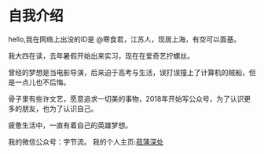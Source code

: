 # 自我介绍

hello,我在网络上出没的ID是 @寒食君，江苏人，现居上海，有空可以面基。

我大四在读，去年暑假开始出来实习，现在在爱奇艺拧螺丝。

曾经的梦想是当电影导演，后来迫于高考与生活，误打误撞上了计算机的贼船，但是一点儿也不后悔。

骨子里有些许文艺，愿意追求一切美的事物，2018年开始写公众号，为了认识更多的朋友，也为了认识自己。

疲惫生活中，一直有着自己的英雄梦想。

我的微信公众号：字节流。 我的个人主页:[菰蒲深处](https://www.jihangyu.com)
